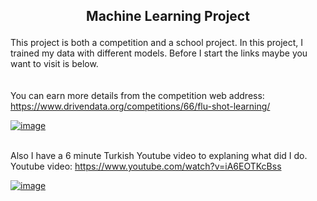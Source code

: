 ## <p align="center">Machine Learning Project</p> 
This project is both a competition and a school project. In this project, I trained my data with different models. Before I start the links maybe you want to visit is below.</br></br> </br>
You can earn more details from the competition web address: https://www.drivendata.org/competitions/66/flu-shot-learning/ </br> 

[![image](https://user-images.githubusercontent.com/74079494/202309852-f8d9ec79-6ab9-4731-9733-1be13edc5c33.png)](https://www.drivendata.org/competitions/66/flu-shot-learning/) </br></br>

Also I have a 6 minute Turkish Youtube video to explaning what did I do. Youtube video: https://www.youtube.com/watch?v=iA6EOTKcBss

[![image](https://user-images.githubusercontent.com/74079494/202311644-cdc7ce54-1820-4071-9d98-1e5013d5c38e.png)](https://www.youtube.com/watch?v=iA6EOTKcBss)
</br></br>
